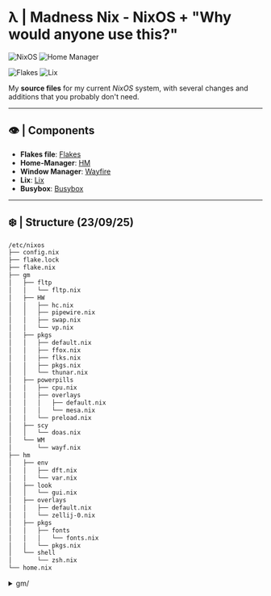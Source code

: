 # λ | Madness Nix - NixOS + "Why would anyone use this?"

![NixOS](https://img.shields.io/badge/NixOS-5277C3?logo=nixos&logoColor=white)
![Home Manager](https://img.shields.io/badge/Home%20Manager-blue?logo=homeadvisor&logoColor=white)

![Flakes](https://img.shields.io/badge/Flakes-5E81AC?logo=nixos&logoColor=white)
![Lix](https://img.shields.io/badge/Lix-FF5C8D?logo=nixos&logoColor=white&labelColor=FF5C8D)

My **source files** for my current *NixOS* system, with several changes and additions that you probably don't need.

---

## 👁️ | Components

- **Flakes file**: [Flakes](https://github.com/HavanaHL/madness-nix/blob/main/nixos/flake.nix )
- **Home-Manager**: [HM](https://github.com/HavanaHL/madness-nix/blob/main/nixos/home.nix)
- **Window Manager**: [Wayfire](https://wayfire.org/)
- **Lix**: [Lix](https://lix.systems/)
- **Busybox**: [Busybox](https://busybox.net/)

---

## ❄️ | Structure (23/09/25)
```bash
/etc/nixos
├── config.nix
├── flake.lock
├── flake.nix
├── gm
│   ├── fltp
│   │   └── fltp.nix
│   ├── HW
│   │   ├── hc.nix
│   │   ├── pipewire.nix
│   │   ├── swap.nix
│   │   └── vp.nix
│   ├── pkgs
│   │   ├── default.nix
│   │   ├── ffox.nix
│   │   ├── flks.nix
│   │   ├── pkgs.nix
│   │   └── thunar.nix
│   ├── powerpills
│   │   ├── cpu.nix
│   │   ├── overlays
│   │   │   ├── default.nix
│   │   │   └── mesa.nix
│   │   └── preload.nix
│   ├── scy
│   │   └── doas.nix
│   └── WM
│       └── wayf.nix
├── hm
│   ├── env
│   │   ├── dft.nix
│   │   └── var.nix
│   ├── look
│   │   └── gui.nix
│   ├── overlays
│   │   ├── default.nix
│   │   └── zellij-0.nix
│   ├── pkgs
│   │   ├── fonts
│   │   │   └── fonts.nix
│   │   └── pkgs.nix
│   └── shell
│       └── zsh.nix
└── home.nix
``` 

<details>
  <summary>gm/</summary>

  **Global Modules**
  ```~ λ tree /etc/nixos/gm
/etc/nixos/gm
├── fltp
│   └── fltp.nix
├── HW
│   ├── hc.nix
│   ├── pipewire.nix
│   ├── swap.nix
│   └── vp.nix
├── pkgs
│   ├── default.nix
│   ├── ffox.nix
│   ├── flks.nix
│   ├── pkgs.nix
│   └── thunar.nix
├── powerpills
│   ├── cpu.nix
│   ├── overlays
│   │   ├── default.nix
│   │   └── mesa.nix
│   └── preload.nix
├── scy
│   └── doas.nix
└── WM
    └── wayf.nix

8 directories, 16 files```
</details>
